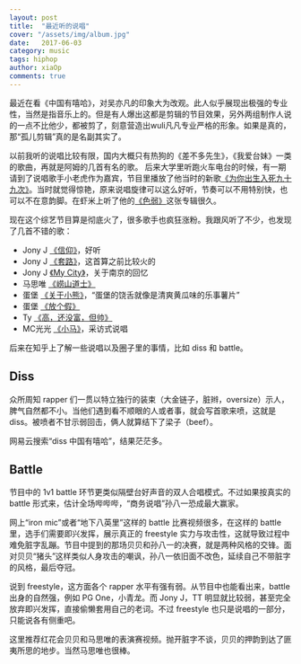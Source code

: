 ```yaml
---
layout: post
title:  "最近听的说唱"
cover: "/assets/img/album.jpg"
date:   2017-06-03
category: music
tags: hiphop
author: xiaOp
comments: true
---
```


最近在看《中国有嘻哈》，对吴亦凡的印象大为改观。此人似乎展现出极强的专业性，当然是指音乐上的。但是有人爆出这都是剪辑的节目效果，另外两组制作人说的一点不比他少，都被剪了，刻意营造出wuli凡凡专业严格的形象。如果是真的，那“孤儿剪辑”真的是名副其实了。

以前我听的说唱比较有限，国内大概只有热狗的《差不多先生》，《我爱台妹》一类的歌曲，再就是阿姆的几首有名的歌。
后来大学里听跑火车电台的时候，有一期请到了说唱歌手小老虎作为嘉宾，节目里播放了他当时的新歌[《为你出生入死九十九次》](http://music.163.com/#/song?id=34324015)。当时就觉得惊艳，原来说唱旋律可以这么好听，节奏可以不用特别快，也可以不在意韵脚。在虾米上听了他的[《色弱》](http://www.xiami.com/album/2100185908)这张专辑很久。

现在这个综艺节目算是彻底火了，很多歌手也疯狂涨粉。我跟风听了不少，也发现了几首不错的歌：
* Jony J [《信仰》](http://music.163.com/#/song?id=31260611)，好听
* Jony J [《套路》](http://music.163.com/#/song?id=37720226)，这首算之前比较火的
* Jony J [《My City》](http://music.163.com/#/song?id=31260603)，关于南京的回忆
* 马思唯 [《崂山道士》](http://music.163.com/#/song?id=33894145)
* 蛋堡 [《关于小熊》](http://music.163.com/#/song?id=76881)，“蛋堡的饶舌就像是清爽黄瓜味的乐事薯片”
* 蛋堡 [《放个假》](http://music.163.com/#/song?id=93401)
* Ty [《高，还没富，但帅》](http://music.163.com/#/song?id=482056804)
* MC光光 [《小马》](http://music.163.com/#/song?id=484926856)，采访式说唱

后来在知乎上了解一些说唱以及圈子里的事情，比如 diss 和 battle。

## Diss

众所周知 rapper 们一贯以特立独行的装束（大金链子，脏辫，oversize）示人，脾气自然都不小。当他们遇到看不顺眼的人或者事，就会写首歌来喷，这就是 diss。被喷者不甘示弱回击，俩人就算结下了梁子（beef）。

网易云搜索“diss 中国有嘻哈”，结果茫茫多。

## Battle

节目中的 1v1 battle 环节更类似隔壁台好声音的双人合唱模式。不过如果按真实的 battle 形式来，估计全场哔哔哔，“商务说唱”孙八一恐成最大赢家。

网上“iron mic”或者“地下八英里”这样的 battle 比赛视频很多，在这样的 battle 里，选手们需要即兴发挥，展示真正的 freestyle 实力与攻击性，这就导致过程中难免脏字乱蹦。节目中提到的那场贝贝和孙八一的决赛，就是两种风格的交锋。面对贝贝“猪头”这样类似人身攻击的嘲讽，孙八一依旧面不改色，延续自己不带脏字的风格，最后夺冠。

说到 freestyle，这方面各个 rapper 水平有强有弱。从节目中也能看出来，battle 出身的自然强，例如 PG One，小青龙。而 Jony J，TT 明显就比较弱，甚至完全放弃即兴发挥，直接偷懒套用自己的老词。不过 freestyle 也只是说唱的一部分，只能说各有侧重吧。

这里推荐红花会贝贝和马思唯的表演赛视频。抛开脏字不谈，贝贝的押韵到达了匪夷所思的地步。当然马思唯也很棒。
